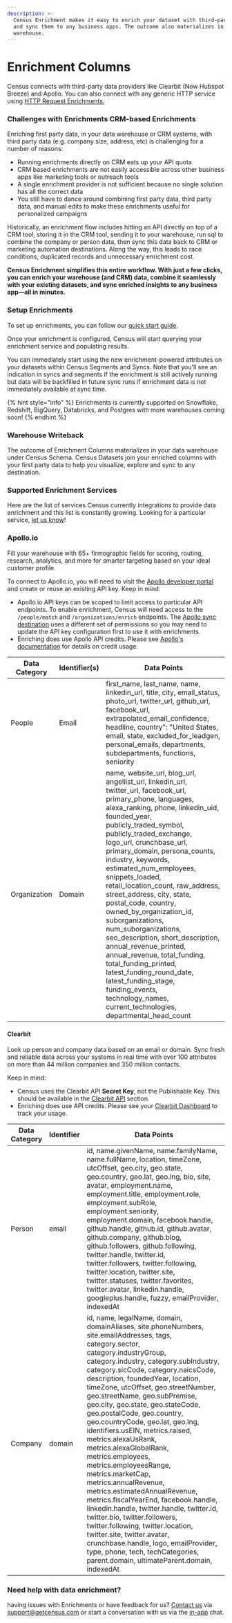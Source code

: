 ```yaml
---
description: >-
  Census Enrichment makes it easy to enrich your dataset with third-party data
  and sync them to any business apps. The outcome also materializes in your data
  warehouse.
---
```


# Enrichment Columns

Census connects with third-party data providers like Clearbit (Now Hubspot Breeze) and Apollo. You can also connect with any generic HTTP service using [HTTP Request Enrichments.](http-request-enrichments.md)

### Challenges with Enrichments CRM-based Enrichments

Enriching first party data, in your data warehouse or CRM systems, with third party data (e.g. company size, address, etc) is challenging for a number of reasons:

* Running enrichments directly on CRM eats up your API quota
* CRM based enrichments are not easily accessible across other business apps like marketing tools or outreach tools
* A single enrichment provider is not sufficient because no single solution has all the correct data
* You still have to dance around combining first party data, third party data, and manual edits to make these enrichments useful for personalized campaigns

Historically, an enrichment flow includes hitting an API directly on top of a CRM tool, storing it in the CRM tool, sending it to your warehouse, run sql to combine the company or person data, then sync this data back to CRM or marketing automation destinations.  Along the way, this leads to race conditions, duplicated records and unnecessary enrichment cost.

**Census Enrichment simplifies this entire workflow. With just a few clicks, you can enrich your warehouse (and CRM) data, combine it seamlessly with your existing datasets, and sync enriched insights to any business app—all in minutes.**

### Setup Enrichments

To set up enrichments, you can follow our [quick start guide](quick-start.md).&#x20;

Once your enrichment is configured, Census will start querying your enrichment service and populating results.

You can immediately start using the new enrichment-powered attributes on your datasets within Census Segments and Syncs. Note that you'll see an indication in syncs and segments if the enrichment is still actively running but data will be backfilled in future sync runs if enrichment data is not immediately available at sync time.

{% hint style="info" %}
Enrichments is currently supported on Snowflake, Redshift, BigQuery, Databricks, and Postgres with more warehouses coming soon!
{% endhint %}



### Warehouse Writeback

The outcome of Enrichment Columns materializes in your data warehouse under Census Schema. Census Datasets join your enriched columns with your first party data to help you visualize, explore and sync to any destination.



### Supported Enrichment Services

Here are the list of services Census currently integrations to provide data enrichment and this list is constantly growing. Looking for a particular service, [let us know](mailto:support@getcensus.com)!

### Apollo.io

Fill your warehouse with 65+ firmographic fields for scoring, routing, research, analytics, and more for smarter targeting based on your ideal customer profile.

To connect to Apollo.io, you will need to visit the [Apollo developer portal](https://developer.apollo.io/) and create or reuse an existing API key. Keep in mind:

* Apollo.io API keys can be scoped to limit access to particular API endpoints. To enable enrichment, Census will need access to the `/people/match` and `/organizations/enrich` endpoints. The [Apollo sync destination](../../../destinations/apollo.md) uses a different set of permissions so you may need to update the API key configuration first to use it with enrichments.
* Enriching does use Apollo API credits. Please see [Apollo's documentation](https://apolloio.github.io/apollo-api-docs/?shell#bulk-people-enrichment) for details on credit usage.

| Data Category | Identifier(s) | Data Points                                                                                                                                                                                                                                                                                                                                                                                                                                                                                                                                                                                                                                                                                                                                                                                            |
| ------------- | ------------- | ------------------------------------------------------------------------------------------------------------------------------------------------------------------------------------------------------------------------------------------------------------------------------------------------------------------------------------------------------------------------------------------------------------------------------------------------------------------------------------------------------------------------------------------------------------------------------------------------------------------------------------------------------------------------------------------------------------------------------------------------------------------------------------------------------ |
| People        | Email         | first\_name, last\_name, name, linkedin\_url, title, city, email\_status, photo\_url, twitter\_url, github\_url, facebook\_url, extrapolated\_email\_confidence, headline, country": "United States, email, state, excluded\_for\_leadgen, personal\_emails, departments, subdepartments, functions, seniority                                                                                                                                                                                                                                                                                                                                                                                                                                                                                         |
| Organization  | Domain        | name, website\_url, blog\_url, angellist\_url, linkedin\_url, twitter\_url, facebook\_url, primary\_phone, languages, alexa\_ranking, phone, linkedin\_uid, founded\_year, publicly\_traded\_symbol, publicly\_traded\_exchange, logo\_url, crunchbase\_url, primary\_domain, persona\_counts, industry, keywords, estimated\_num\_employees, snippets\_loaded, retail\_location\_count, raw\_address, street\_address, city, state, postal\_code, country, owned\_by\_organization\_id, suborganizations, num\_suborganizations, seo\_description, short\_description, annual\_revenue\_printed, annual\_revenue, total\_funding, total\_funding\_printed, latest\_funding\_round\_date, latest\_funding\_stage, funding\_events, technology\_names, current\_technologies, departmental\_head\_count |

#### Clearbit

Look up person and company data based on an email or domain. Sync fresh and reliable data across your systems in real time with over 100 attributes on more than 44 million companies and 350 million contacts.

Keep in mind:

* Census uses the Clearbit API **Secret Key**, not the Publishable Key. This should be available in the [Clearbit API](https://dashboard.clearbit.com/api) section.
* Enriching does use API credits. Please see your [Clearbit Dashboard](https://dashboard.clearbit.com/dashboard) to track your usage.

| Data Category | Identifier | Data Points                                                                                                                                                                                                                                                                                                                                                                                                                                                                                                                                                                                                                                                                                                                                                                                                                                                                                                                                               |
| ------------- | ---------- | --------------------------------------------------------------------------------------------------------------------------------------------------------------------------------------------------------------------------------------------------------------------------------------------------------------------------------------------------------------------------------------------------------------------------------------------------------------------------------------------------------------------------------------------------------------------------------------------------------------------------------------------------------------------------------------------------------------------------------------------------------------------------------------------------------------------------------------------------------------------------------------------------------------------------------------------------------- |
| Person        | email      | id, name.givenName, name.familyName, name.fullName, location, timeZone, utcOffset, geo.city, geo.state, geo.country, geo.lat, geo.lng, bio, site, avatar, employment.name, employment.title, employment.role, employment.subRole, employment.seniority, employment.domain, facebook.handle, github.handle, github.id, github.avatar, github.company, github.blog, github.followers, github.following, twitter.handle, twitter.id, twitter.followers, twitter.following, twitter.location, twitter.site, twitter.statuses, twitter.favorites, twitter.avatar, linkedin.handle, googleplus.handle, fuzzy, emailProvider, indexedAt                                                                                                                                                                                                                                                                                                                          |
| Company       | domain     | id, name, legalName, domain, domainAliases, site.phoneNumbers, site.emailAddresses, tags, category.sector, category.industryGroup, category.industry, category.subIndustry, category.sicCode, category.naicsCode, description, foundedYear, location, timeZone, utcOffset, geo.streetNumber, geo.streetName, geo.subPremise, geo.city, geo.state, geo.stateCode, geo.postalCode, geo.country, geo.countryCode, geo.lat, geo.lng, identifiers.usEIN, metrics.raised, metrics.alexaUsRank, metrics.alexaGlobalRank, metrics.employees, metrics.employeesRange, metrics.marketCap, metrics.annualRevenue, metrics.estimatedAnnualRevenue, metrics.fiscalYearEnd, facebook.handle, linkedin.handle, twitter.handle, twitter.id, twitter.bio, twitter.followers, twitter.following, twitter.location, twitter.site, twitter.avatar, crunchbase.handle, logo, emailProvider, type, phone, tech, techCategories, parent.domain, ultimateParent.domain, indexedAt |

### Need help with data enrichment?

having issues with Enrichments or have feedback for us? [Contact us](mailto:support@getcensus.com) via support@getcensus.com or start a conversation with us via the [in-app](https://app.getcensus.com) chat.
